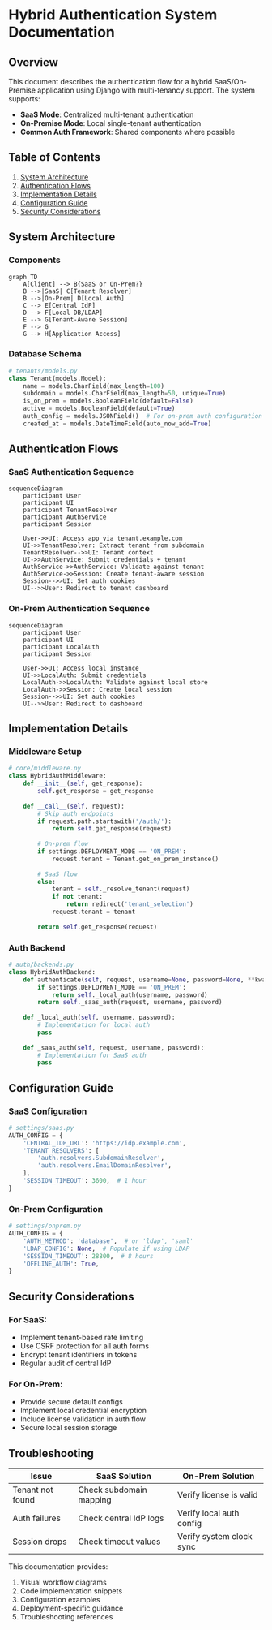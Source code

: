 # Hybrid Authentication System Documentation

## Overview
This document describes the authentication flow for a hybrid SaaS/On-Premise application using Django with multi-tenancy support. The system supports:

- **SaaS Mode**: Centralized multi-tenant authentication
- **On-Premise Mode**: Local single-tenant authentication
- **Common Auth Framework**: Shared components where possible

## Table of Contents
1. [System Architecture](#system-architecture)
2. [Authentication Flows](#authentication-flows)
3. [Implementation Details](#implementation-details)
4. [Configuration Guide](#configuration-guide)
5. [Security Considerations](#security-considerations)

## System Architecture

### Components
```mermaid
graph TD
    A[Client] --> B{SaaS or On-Prem?}
    B -->|SaaS| C[Tenant Resolver]
    B -->|On-Prem| D[Local Auth]
    C --> E[Central IdP]
    D --> F[Local DB/LDAP]
    E --> G[Tenant-Aware Session]
    F --> G
    G --> H[Application Access]
```

### Database Schema
```python
# tenants/models.py
class Tenant(models.Model):
    name = models.CharField(max_length=100)
    subdomain = models.CharField(max_length=50, unique=True)
    is_on_prem = models.BooleanField(default=False)
    active = models.BooleanField(default=True)
    auth_config = models.JSONField()  # For on-prem auth configuration
    created_at = models.DateTimeField(auto_now_add=True)
```

## Authentication Flows

### SaaS Authentication Sequence
```mermaid
sequenceDiagram
    participant User
    participant UI
    participant TenantResolver
    participant AuthService
    participant Session
    
    User->>UI: Access app via tenant.example.com
    UI->>TenantResolver: Extract tenant from subdomain
    TenantResolver-->>UI: Tenant context
    UI->>AuthService: Submit credentials + tenant
    AuthService->>AuthService: Validate against tenant
    AuthService->>Session: Create tenant-aware session
    Session-->>UI: Set auth cookies
    UI-->>User: Redirect to tenant dashboard
```

### On-Prem Authentication Sequence
```mermaid
sequenceDiagram
    participant User
    participant UI
    participant LocalAuth
    participant Session
    
    User->>UI: Access local instance
    UI->>LocalAuth: Submit credentials
    LocalAuth->>LocalAuth: Validate against local store
    LocalAuth->>Session: Create local session
    Session-->>UI: Set auth cookies
    UI-->>User: Redirect to dashboard
```

## Implementation Details

### Middleware Setup
```python
# core/middleware.py
class HybridAuthMiddleware:
    def __init__(self, get_response):
        self.get_response = get_response
        
    def __call__(self, request):
        # Skip auth endpoints
        if request.path.startswith('/auth/'):
            return self.get_response(request)
            
        # On-prem flow
        if settings.DEPLOYMENT_MODE == 'ON_PREM':
            request.tenant = Tenant.get_on_prem_instance()
            
        # SaaS flow
        else:
            tenant = self._resolve_tenant(request)
            if not tenant:
                return redirect('tenant_selection')
            request.tenant = tenant
            
        return self.get_response(request)
```

### Auth Backend
```python
# auth/backends.py
class HybridAuthBackend:
    def authenticate(self, request, username=None, password=None, **kwargs):
        if settings.DEPLOYMENT_MODE == 'ON_PREM':
            return self._local_auth(username, password)
        return self._saas_auth(request, username, password)
    
    def _local_auth(self, username, password):
        # Implementation for local auth
        pass
        
    def _saas_auth(self, request, username, password):
        # Implementation for SaaS auth
        pass
```

## Configuration Guide

### SaaS Configuration
```python
# settings/saas.py
AUTH_CONFIG = {
    'CENTRAL_IDP_URL': 'https://idp.example.com',
    'TENANT_RESOLVERS': [
        'auth.resolvers.SubdomainResolver',
        'auth.resolvers.EmailDomainResolver',
    ],
    'SESSION_TIMEOUT': 3600,  # 1 hour
}
```

### On-Prem Configuration
```python
# settings/onprem.py
AUTH_CONFIG = {
    'AUTH_METHOD': 'database',  # or 'ldap', 'saml'
    'LDAP_CONFIG': None,  # Populate if using LDAP
    'SESSION_TIMEOUT': 28800,  # 8 hours
    'OFFLINE_AUTH': True,
}
```

## Security Considerations

### For SaaS:
- Implement tenant-based rate limiting
- Use CSRF protection for all auth forms
- Encrypt tenant identifiers in tokens
- Regular audit of central IdP

### For On-Prem:
- Provide secure default configs
- Implement local credential encryption
- Include license validation in auth flow
- Secure local session storage

## Troubleshooting

| Issue | SaaS Solution | On-Prem Solution |
|-------|--------------|------------------|
| Tenant not found | Check subdomain mapping | Verify license is valid |
| Auth failures | Check central IdP logs | Verify local auth config |
| Session drops | Check timeout values | Verify system clock sync |

This documentation provides:
1. Visual workflow diagrams
2. Code implementation snippets
3. Configuration examples
4. Deployment-specific guidance
5. Troubleshooting references
